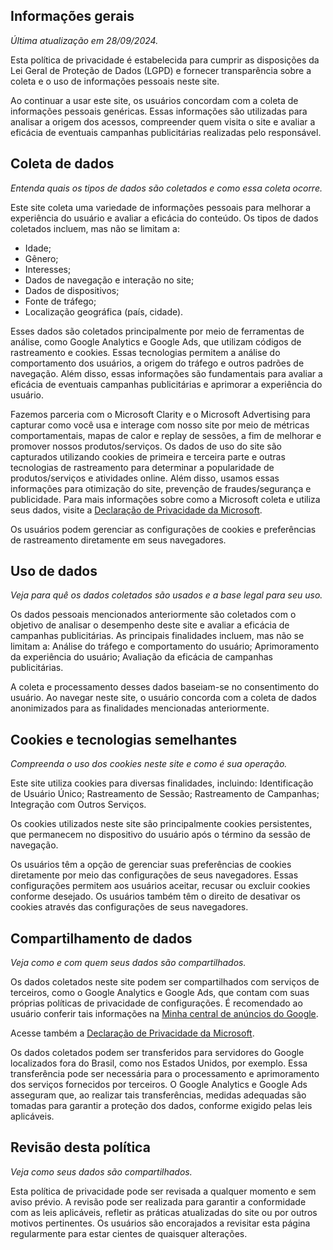 ## Informações gerais
_Última atualização em 28/09/2024._

Esta política de privacidade é estabelecida para cumprir as disposições da Lei Geral de Proteção de Dados (LGPD) e fornecer transparência sobre a coleta e o uso de informações pessoais neste site.

Ao continuar a usar este site, os usuários concordam com a coleta de informações pessoais genéricas. Essas informações são utilizadas para analisar a origem dos acessos, compreender quem visita o site e avaliar a eficácia de eventuais campanhas publicitárias realizadas pelo responsável.

## Coleta de dados
_Entenda quais os tipos de dados são coletados e como essa coleta ocorre._

Este site coleta uma variedade de informações pessoais para melhorar a experiência do usuário e avaliar a eficácia do conteúdo. Os tipos de dados coletados incluem, mas não se limitam a:
- Idade;
- Gênero;
- Interesses;
- Dados de navegação e interação no site;
- Dados de dispositivos;
- Fonte de tráfego;
- Localização geográfica (país, cidade).

Esses dados são coletados principalmente por meio de ferramentas de análise, como Google Analytics e Google Ads, que utilizam códigos de rastreamento e cookies. Essas tecnologias permitem a análise do comportamento dos usuários, a origem do tráfego e outros padrões de navegação. Além disso, essas informações são fundamentais para avaliar a eficácia de eventuais campanhas publicitárias e aprimorar a experiência do usuário.

Fazemos parceria com o Microsoft Clarity e o Microsoft Advertising para capturar como você usa e interage com nosso site por meio de métricas comportamentais, mapas de calor e replay de sessões, a fim de melhorar e promover nossos produtos/serviços. Os dados de uso do site são capturados utilizando cookies de primeira e terceira parte e outras tecnologias de rastreamento para determinar a popularidade de produtos/serviços e atividades online. Além disso, usamos essas informações para otimização do site, prevenção de fraudes/segurança e publicidade. Para mais informações sobre como a Microsoft coleta e utiliza seus dados, visite a [Declaração de Privacidade da Microsoft](https://www.microsoft.com/privacy/privacystatement).

Os usuários podem gerenciar as configurações de cookies e preferências de rastreamento diretamente em seus navegadores.

## Uso de dados
_Veja para quê os dados coletados são usados e a base legal para seu uso._

Os dados pessoais mencionados anteriormente são coletados com o objetivo de analisar o desempenho deste site e avaliar a eficácia de campanhas publicitárias. As principais finalidades incluem, mas não se limitam a: Análise do tráfego e comportamento do usuário; Aprimoramento da experiência do usuário; Avaliação da eficácia de campanhas publicitárias.

A coleta e processamento desses dados baseiam-se no consentimento do usuário. Ao navegar neste site, o usuário concorda com a coleta de dados anonimizados para as finalidades mencionadas anteriormente.

## Cookies e tecnologias semelhantes
_Compreenda o uso dos cookies neste site e como é sua operação._

Este site utiliza cookies para diversas finalidades, incluindo: Identificação de Usuário Único; Rastreamento de Sessão; Rastreamento de Campanhas; Integração com Outros Serviços.

Os cookies utilizados neste site são principalmente cookies persistentes, que permanecem no dispositivo do usuário após o término da sessão de navegação.

Os usuários têm a opção de gerenciar suas preferências de cookies diretamente por meio das configurações de seus navegadores. Essas configurações permitem aos usuários aceitar, recusar ou excluir cookies conforme desejado. Os usuários também têm o direito de desativar os cookies através das configurações de seus navegadores.

## Compartilhamento de dados
_Veja como e com quem seus dados são compartilhados._

Os dados coletados neste site podem ser compartilhados com serviços de terceiros, como o Google Analytics e Google Ads, que contam com suas próprias políticas de privacidade de configurações. É recomendado ao usuário conferir tais informações na [Minha central de anúncios do Google](https://myadcenter.google.com/).

Acesse também a [Declaração de Privacidade da Microsoft](https://www.microsoft.com/pt-BR/privacy/privacystatement).

Os dados coletados podem ser transferidos para servidores do Google localizados fora do Brasil, como nos Estados Unidos, por exemplo. Essa transferência pode ser necessária para o processamento e aprimoramento dos serviços fornecidos por terceiros. O Google Analytics e Google Ads asseguram que, ao realizar tais transferências, medidas adequadas são tomadas para garantir a proteção dos dados, conforme exigido pelas leis aplicáveis.

## Revisão desta política
_Veja como seus dados são compartilhados._

Esta política de privacidade pode ser revisada a qualquer momento e sem aviso prévio. A revisão pode ser realizada para garantir a conformidade com as leis aplicáveis, refletir as práticas atualizadas do site ou por outros motivos pertinentes. Os usuários são encorajados a revisitar esta página regularmente para estar cientes de quaisquer alterações.